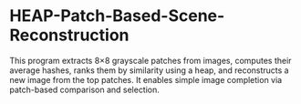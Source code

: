 # HEAP-Patch-Based-Scene-Reconstruction
This program extracts 8×8 grayscale patches from images, computes their average hashes, ranks them by similarity using a heap, and reconstructs a new image from the top patches. It enables simple image completion via patch-based comparison and selection.
